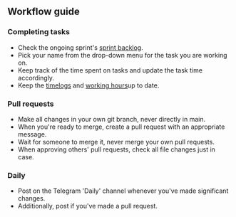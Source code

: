 ## Workflow guide

### Completing tasks
* Check the ongoing sprint's [sprint backlog](https://docs.google.com/spreadsheets/d/1t5yTwkchwrcYQXv5IyxEG7nFUolOFOQFECdHL8PKsaw/edit?gid=1494077212#gid=1494077212).
* Pick your name from the drop-down menu for the task you are working on.
* Keep track of the time spent on tasks and update the task time accordingly.
* Keep the [timelogs](study.cs.helsinki.fi/projekti/timelogs) and [working hours](https://docs.google.com/spreadsheets/d/1t5yTwkchwrcYQXv5IyxEG7nFUolOFOQFECdHL8PKsaw/edit?gid=1447160151#gid=1447160151)up to date.

### Pull requests
* Make all changes in your own git branch, never directly in main.
* When you're ready to merge, create a pull request with an appropriate message.
* Wait for someone to merge it, never merge your own pull requests.
* When approving others' pull requests, check all file changes just in case.

### Daily
* Post on the Telegram 'Daily' channel whenever you've made significant changes.
* Additionally, post if you've made a pull request.